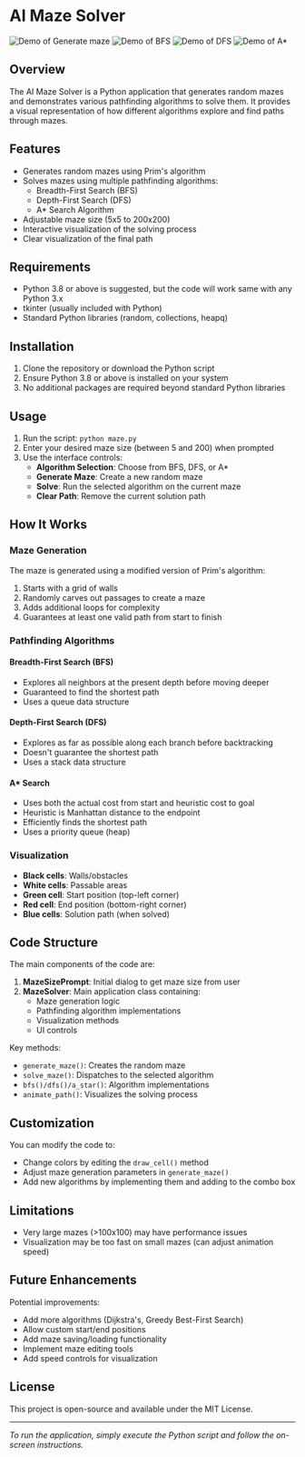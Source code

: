 # AI Maze Solver

![Demo of Generate maze](assets/Generate_maze.gif)
![Demo of BFS](assets/BFS.gif)
![Demo of DFS](assets/DFS.gif)
![Demo of A*](assets/Astar.gif)

## Overview
The AI Maze Solver is a Python application that generates random mazes and demonstrates various pathfinding algorithms to solve them. It provides a visual representation of how different algorithms explore and find paths through mazes.

## Features
- Generates random mazes using Prim's algorithm
- Solves mazes using multiple pathfinding algorithms:
  - Breadth-First Search (BFS)
  - Depth-First Search (DFS)
  - A* Search Algorithm
- Adjustable maze size (5x5 to 200x200)
- Interactive visualization of the solving process
- Clear visualization of the final path

## Requirements
- Python 3.8 or above is suggested, but the code will work same with any Python 3.x
- tkinter (usually included with Python)
- Standard Python libraries (random, collections, heapq)

## Installation
1. Clone the repository or download the Python script
2. Ensure Python 3.8 or above is installed on your system
3. No additional packages are required beyond standard Python libraries

## Usage
1. Run the script: `python maze.py`
2. Enter your desired maze size (between 5 and 200) when prompted
3. Use the interface controls:
   - **Algorithm Selection**: Choose from BFS, DFS, or A*
   - **Generate Maze**: Create a new random maze
   - **Solve**: Run the selected algorithm on the current maze
   - **Clear Path**: Remove the current solution path

## How It Works

### Maze Generation
The maze is generated using a modified version of Prim's algorithm:
1. Starts with a grid of walls
2. Randomly carves out passages to create a maze
3. Adds additional loops for complexity
4. Guarantees at least one valid path from start to finish

### Pathfinding Algorithms

#### Breadth-First Search (BFS)
- Explores all neighbors at the present depth before moving deeper
- Guaranteed to find the shortest path
- Uses a queue data structure

#### Depth-First Search (DFS)
- Explores as far as possible along each branch before backtracking
- Doesn't guarantee the shortest path
- Uses a stack data structure

#### A* Search
- Uses both the actual cost from start and heuristic cost to goal
- Heuristic is Manhattan distance to the endpoint
- Efficiently finds the shortest path
- Uses a priority queue (heap)

### Visualization
- **Black cells**: Walls/obstacles
- **White cells**: Passable areas
- **Green cell**: Start position (top-left corner)
- **Red cell**: End position (bottom-right corner)
- **Blue cells**: Solution path (when solved)

## Code Structure
The main components of the code are:

1. **MazeSizePrompt**: Initial dialog to get maze size from user
2. **MazeSolver**: Main application class containing:
   - Maze generation logic
   - Pathfinding algorithm implementations
   - Visualization methods
   - UI controls

Key methods:
- `generate_maze()`: Creates the random maze
- `solve_maze()`: Dispatches to the selected algorithm
- `bfs()/dfs()/a_star()`: Algorithm implementations
- `animate_path()`: Visualizes the solving process

## Customization
You can modify the code to:
- Change colors by editing the `draw_cell()` method
- Adjust maze generation parameters in `generate_maze()`
- Add new algorithms by implementing them and adding to the combo box

## Limitations
- Very large mazes (>100x100) may have performance issues
- Visualization may be too fast on small mazes (can adjust animation speed)

## Future Enhancements
Potential improvements:
- Add more algorithms (Dijkstra's, Greedy Best-First Search)
- Allow custom start/end positions
- Add maze saving/loading functionality
- Implement maze editing tools
- Add speed controls for visualization

## License
This project is open-source and available under the MIT License.

---

*To run the application, simply execute the Python script and follow the on-screen instructions.*
